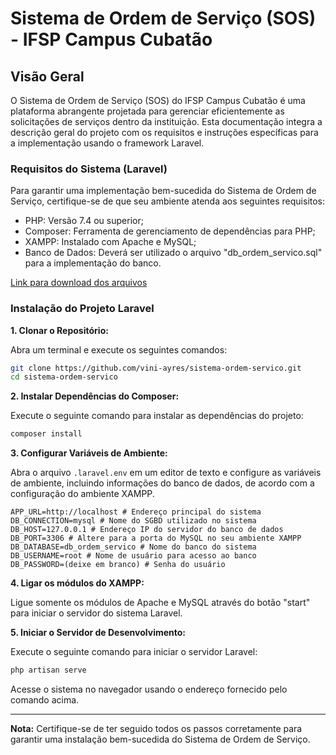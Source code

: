 # Sistema de Ordem de Serviço (SOS) - IFSP Campus Cubatão

## Visão Geral

O Sistema de Ordem de Serviço (SOS) do IFSP Campus Cubatão é uma plataforma abrangente projetada para gerenciar eficientemente as solicitações de serviços dentro da instituição. Esta documentação integra a descrição geral do projeto com os requisitos e instruções específicas para a implementação usando o framework Laravel.

### Requisitos do Sistema (Laravel)

Para garantir uma implementação bem-sucedida do Sistema de Ordem de Serviço, certifique-se de que seu ambiente atenda aos seguintes requisitos:

- PHP: Versão 7.4 ou superior;
- Composer: Ferramenta de gerenciamento de dependências para PHP;
- XAMPP: Instalado com Apache e MySQL;
- Banco de Dados: Deverá ser utilizado o arquivo "db_ordem_servico.sql" para a implementação do banco.

[Link para download dos arquivos](https://drive.google.com/drive/u/0/folders/1VWuVeIlOkSq6Cskq3Jz5pigge4yVc6LZ)

### Instalação do Projeto Laravel

**1. Clonar o Repositório:**

Abra um terminal e execute os seguintes comandos:

```bash
git clone https://github.com/vini-ayres/sistema-ordem-servico.git
cd sistema-ordem-servico
```

**2. Instalar Dependências do Composer:**

Execute o seguinte comando para instalar as dependências do projeto:

```bash
composer install
```

**3. Configurar Variáveis de Ambiente:**

Abra o arquivo `.laravel.env` em um editor de texto e configure as variáveis de ambiente, incluindo informações do banco de dados, de acordo com a configuração do ambiente XAMPP.

```env
APP_URL=http://localhost # Endereço principal do sistema
DB_CONNECTION=mysql # Nome do SGBD utilizado no sistema
DB_HOST=127.0.0.1 # Endereço IP do servidor do banco de dados
DB_PORT=3306 # Altere para a porta do MySQL no seu ambiente XAMPP
DB_DATABASE=db_ordem_servico # Nome do banco do sistema
DB_USERNAME=root # Nome de usuário para acesso ao banco
DB_PASSWORD=(deixe em branco) # Senha do usuário
```

**4. Ligar os módulos do XAMPP:**

Ligue somente os módulos de Apache e MySQL através do botão "start" para iniciar o servidor do sistema Laravel.

**5. Iniciar o Servidor de Desenvolvimento:**

Execute o seguinte comando para iniciar o servidor Laravel:

```bash
php artisan serve
```

Acesse o sistema no navegador usando o endereço fornecido pelo comando acima.

---

**Nota:** Certifique-se de ter seguido todos os passos corretamente para garantir uma instalação bem-sucedida do Sistema de Ordem de Serviço.
